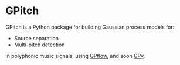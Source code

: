 # GPitch
GPitch is a Python package for building Gaussian process models for:

* Source separation
* Multi-pitch detection 

in polyphonic music signals, using [GPflow](https://github.com/GPflow), and soon [GPy](https://github.com/SheffieldML/GPy).